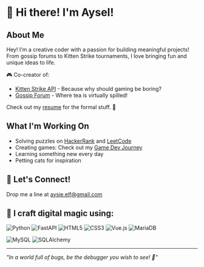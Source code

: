 # 🐾 Hi there! I'm Aysel!

## About Me
Hey! I'm a creative coder with a passion for building meaningful projects! From gossip forums to Kitten Strike tournaments, I love bringing fun and unique ideas to life. 

🎮 Co-creator of:
- [Kitten Strike API](https://github.com/Alpha63-Match-Score/Match_Score) - Because why should gaming be boring?
- [Gossip Forum](https://github.com/A63-Forum-System-API/Forum_System_API) - Where tea is virtually spilled!

Check out my [resume](https://github.com/aysieelf/aysieelf/blob/main/AyselKaradayiResume.pdf) for the formal stuff. 📝

## What I'm Working On
- Solving puzzles on [HackerRank](https://github.com/aysieelf/HackerRank-Solutions) and [LeetCode](https://github.com/aysieelf/LeetCode-Solutions)
- Creating games: Check out my [Game Dev Journey](https://github.com/aysieelf/Game-Dev-Journey)
- Learning something new every day
- Petting cats for inspiration

## 📧 Let's Connect!
 Drop me a line at aysie.elf@gmail.com

## 🌈 I craft digital magic using:
![Python](https://img.shields.io/badge/python-3670A0?style=for-the-badge&logo=python&logoColor=ffdd54)
![FastAPI](https://img.shields.io/badge/FastAPI-005571?style=for-the-badge&logo=fastapi)
![HTML5](https://img.shields.io/badge/html5-%23E34F26.svg?style=for-the-badge&logo=html5&logoColor=white) 
![CSS3](https://img.shields.io/badge/css3-%231572B6.svg?style=for-the-badge&logo=css3&logoColor=white) 
![Vue.js](https://img.shields.io/badge/Vue.js-35495E?style=for-the-badge&logo=vuedotjs&logoColor=4FC08D)
![MariaDB](https://img.shields.io/badge/MariaDB-003545?style=for-the-badge&logo=mariadb&logoColor=white)

![MySQL](https://shields.io/badge/MySQL-lightgrey?logo=mysql&style=plastic&logoColor=white&labelColor=blue)
![SQLAlchemy](https://img.shields.io/badge/SQLAlchemy-306998?logo=python&logoColor=white)


---
*"In a world full of bugs, be the debugger you wish to see! 🐝"*
